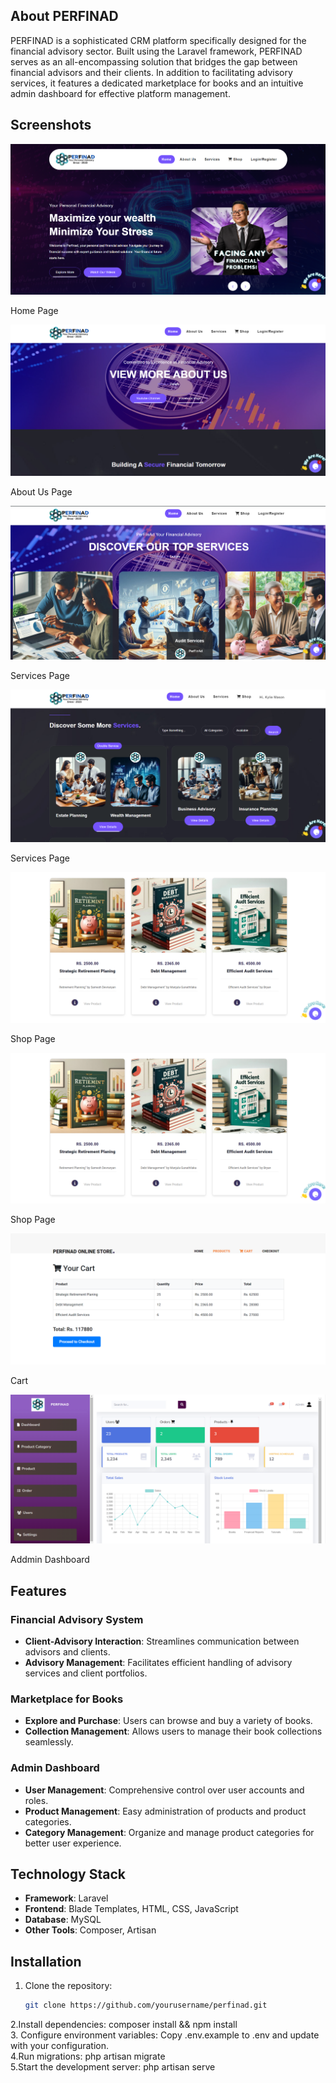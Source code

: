 ## About PERFINAD
PERFINAD is a sophisticated CRM platform specifically designed for the financial advisory sector. Built using the Laravel framework, PERFINAD serves as an all-encompassing solution that bridges the gap between financial advisors and their clients. In addition to facilitating advisory services, it features a dedicated marketplace for books and an intuitive admin dashboard for effective platform management.

## Screenshots

<p align="center"><a href="https://laravel.com" target="_blank"><img src="home.png" alt="Laravel Logo"></a></p>
<p>Home Page </p>

<p align="center"><a href="https://laravel.com" target="_blank"><img src="about.png" alt="Laravel Logo"></a></p>
<p>About Us Page </p>

<p align="center"><a href="https://laravel.com" target="_blank"><img src="services.png" alt="Laravel Logo"></a></p>
<p>Services Page </p>

<p align="center"><a href="https://laravel.com" target="_blank"><img src="services2.png" alt="Laravel Logo"></a></p>
<p>Services Page </p>

<p align="center"><a href="https://laravel.com" target="_blank"><img src="shop2.png" alt="Laravel Logo"></a></p>
<p>Shop Page </p>

<p align="center"><a href="https://laravel.com" target="_blank"><img src="shop2.png" alt="Laravel Logo"></a></p>
<p>Shop Page </p>

<p align="center"><a href="https://laravel.com" target="_blank"><img src="cart.png" alt="Laravel Logo"></a></p>
<p>Cart  </p>

<p align="center"><a href="https://laravel.com" target="_blank"><img src="admin-dashboard.png" alt="Laravel Logo"></a></p>
<p>Addmin Dashboard  </p>

## Features

### Financial Advisory System
- **Client-Advisory Interaction**: Streamlines communication between advisors and clients.
- **Advisory Management**: Facilitates efficient handling of advisory services and client portfolios.

### Marketplace for Books
- **Explore and Purchase**: Users can browse and buy a variety of books.
- **Collection Management**: Allows users to manage their book collections seamlessly.

### Admin Dashboard
- **User Management**: Comprehensive control over user accounts and roles.
- **Product Management**: Easy administration of products and product categories.
- **Category Management**: Organize and manage product categories for better user experience.

## Technology Stack
- **Framework**: Laravel
- **Frontend**: Blade Templates, HTML, CSS, JavaScript
- **Database**: MySQL
- **Other Tools**: Composer, Artisan

## Installation

1. Clone the repository:
   ```sh
   git clone https://github.com/yourusername/perfinad.git
2.Install dependencies:
 composer install && npm install <br>
3. Configure environment variables: Copy .env.example to .env and update with your configuration. <br>
4.Run migrations: php artisan migrate<br>
5.Start the development server: php artisan serve<br>
